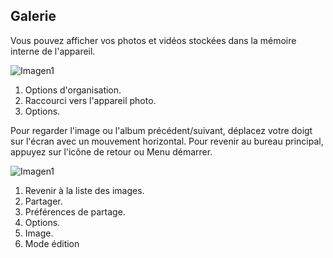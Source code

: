 ## Galerie

Vous pouvez afficher vos photos et vidéos stockées dans la mémoire interne de l'appareil.

![Imagen1](http://static.energysistem.com/images/manuals/42499/56dd9e7f5d335.jpg) <br>

1. Options d'organisation.
2. Raccourci vers l'appareil photo.
3. Options.


Pour regarder l'image ou l'album précédent/suivant, déplacez votre doigt sur l'écran avec un mouvement horizontal.
Pour revenir au bureau principal, appuyez sur l'icône de retour ou Menu démarrer.

![Imagen1](http://static.energysistem.com/images/manuals/42499/56dd9e84185f6.jpg)

1. Revenir à la liste des images.
2. Partager.
3. Préférences de partage.
4. Options.
5. Image.
6. Mode édition
